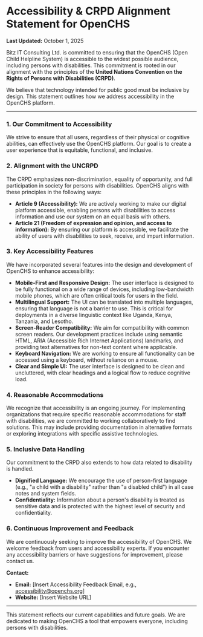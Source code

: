 # Accessibility & CRPD Alignment Statement for OpenCHS

**Last Updated:** October 1, 2025

Bitz IT Consulting Ltd. is committed to ensuring that the OpenCHS (Open Child Helpline System) is accessible to the widest possible audience, including persons with disabilities. This commitment is rooted in our alignment with the principles of the **United Nations Convention on the Rights of Persons with Disabilities (CRPD)**.

We believe that technology intended for public good must be inclusive by design. This statement outlines how we address accessibility in the OpenCHS platform.

---

### 1. Our Commitment to Accessibility

We strive to ensure that all users, regardless of their physical or cognitive abilities, can effectively use the OpenCHS platform. Our goal is to create a user experience that is equitable, functional, and inclusive.

### 2. Alignment with the UNCRPD

The CRPD emphasizes non-discrimination, equality of opportunity, and full participation in society for persons with disabilities. OpenCHS aligns with these principles in the following ways:

- **Article 9 (Accessibility):** We are actively working to make our digital platform accessible, enabling persons with disabilities to access information and use our system on an equal basis with others.
- **Article 21 (Freedom of expression and opinion, and access to information):** By ensuring our platform is accessible, we facilitate the ability of users with disabilities to seek, receive, and impart information.

### 3. Key Accessibility Features

We have incorporated several features into the design and development of OpenCHS to enhance accessibility:

- **Mobile-First and Responsive Design:** The user interface is designed to be fully functional on a wide range of devices, including low-bandwidth mobile phones, which are often critical tools for users in the field.
- **Multilingual Support:** The UI can be translated into multiple languages, ensuring that language is not a barrier to use. This is critical for deployments in a diverse linguistic context like Uganda, Kenya, Tanzania, and Lesotho.
- **Screen-Reader Compatibility:** We aim for compatibility with common screen readers. Our development practices include using semantic HTML, ARIA (Accessible Rich Internet Applications) landmarks, and providing text alternatives for non-text content where applicable.
- **Keyboard Navigation:** We are working to ensure all functionality can be accessed using a keyboard, without reliance on a mouse.
- **Clear and Simple UI:** The user interface is designed to be clean and uncluttered, with clear headings and a logical flow to reduce cognitive load.

### 4. Reasonable Accommodations

We recognize that accessibility is an ongoing journey. For implementing organizations that require specific reasonable accommodations for staff with disabilities, we are committed to working collaboratively to find solutions. This may include providing documentation in alternative formats or exploring integrations with specific assistive technologies.

### 5. Inclusive Data Handling

Our commitment to the CRPD also extends to how data related to disability is handled.

- **Dignified Language:** We encourage the use of person-first language (e.g., "a child with a disability" rather than "a disabled child") in all case notes and system fields.
- **Confidentiality:** Information about a person's disability is treated as sensitive data and is protected with the highest level of security and confidentiality.

### 6. Continuous Improvement and Feedback

We are continuously seeking to improve the accessibility of OpenCHS. We welcome feedback from users and accessibility experts. If you encounter any accessibility barriers or have suggestions for improvement, please contact us.

**Contact:**
- **Email:** [Insert Accessibility Feedback Email, e.g., accessibility@openchs.org]
- **Website:** [Insert Website URL]

---
This statement reflects our current capabilities and future goals. We are dedicated to making OpenCHS a tool that empowers everyone, including persons with disabilities.
